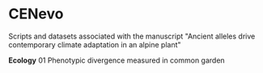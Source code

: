 # CENevo
Scripts and datasets associated with the manuscript "Ancient alleles drive contemporary climate adaptation in an alpine plant"

**Ecology**
01 Phenotypic divergence measured in common garden
